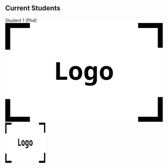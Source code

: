 ## Current Students

Student 1 (Phd) ![alt text](/assets/img/logo.png) 
<img src="/assets/img/logo.png" accept=".png, .jpg, .jpeg" alt="Student1" width="128" height="128"> 
